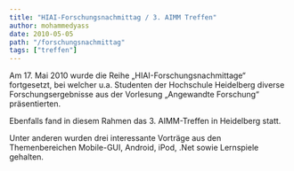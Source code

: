 ```yaml
---
title: "HIAI-Forschungsnachmittag / 3. AIMM Treffen"
author: mohammedyass
date: 2010-05-05
path: "/forschungsnachmittag"
tags: ["treffen"]
---
```


Am 17. Mai 2010 wurde die Reihe „HIAI-Forschungsnachmittage“ fortgesetzt, bei welcher u.a. Studenten der Hochschule Heidelberg diverse Forschungsergebnisse aus der Vorlesung „Angewandte Forschung“ präsentierten.

Ebenfalls fand in diesem Rahmen das 3. AIMM-Treffen in Heidelberg statt.

Unter anderen wurden drei interessante Vorträge aus den Themenbereichen Mobile-GUI, Android, iPod, .Net sowie Lernspiele gehalten.
